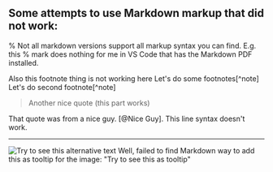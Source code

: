 ## Some attempts to use Markdown markup that did not work:

% Not all markdown versions support all markup syntax you can find. E.g. this % mark does nothing for me in VS Code that has the Markdown PDF installed. 

Also this footnote thing is not working here
Let's do some footnotes[^note]
Let's do second footnote[^note]

> Another nice quote (this part works)

That quote was from a nice guy. [@Nice Guy]. This line syntax doesn't work.

<hr />

![Try to see this alternative text](https://upload.wikimedia.org/wikipedia/commons/thumb/4/48/Markdown-mark.svg/1920px-Markdown-mark.svg.png)
Well, failed to find Markdown way to add this as tooltip for the image: "Try to see this as tooltip"
